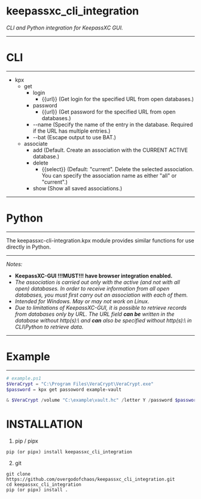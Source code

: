 # keepassxc_cli_integration



*CLI and Python integration for KeepassXC GUI.*

---


# CLI

---
- kpx
    - get
        - login
            - {{url}} (Get login for the specified URL from open databases.)
        - password
            - {{url}} (Get password for the specified URL from open databases.)
        - \--name (Specify the name of the entry in the database. Required if the URL has multiple entries.)
        - \--bat (Escape output to use BAT.)
    - associate
        - add (Default. Create an association with the CURRENT ACTIVE database.)
        - delete
            - {{select}} (Default: "current". Delete the selected association. You can specify the association name as either "all" or "current".)
        - show (Show all saved associations.)

---

# Python

--- 

The keepassxc-cli-integration.kpx module provides similar functions for use directly in Python.

---

*Notes:*
- **KeepassXC-GUI !!!MUST!!! have browser integration enabled.**
- *The association is carried out only with the active (and not with all open) databases. In order to receive information from all open databases, you must first carry out an association with each of them.*
- *Intended for Windows. May or may not work on Linux.*
- *Due to limitations of KeepassXC-GUI, it is possible to retrieve records from databases only by URL. The URL field **can be** written in the database without http(s):\\ and **can** also be specified without http(s):\\ in CLI\Python to retrieve data.*

---

# Example

---

```powershell
# example.ps1
$VeraCrypt = "C:\Program Files\VeraCrypt\VeraCrypt.exe"
$password = kpx get passoword example-vault

& $VeraCrypt /volume "C:\example\vault.hc" /letter Y /password $password /b /q
```

# INSTALLATION

1. pip / pipx
```
pip (or pipx) install keepassxc_cli_integration
```
2. git
```
git clone https://github.com/overgodofchaos/keepassxc_cli_integration.git
cd keepassxc_cli_integration
pip (or pipx) install .
```